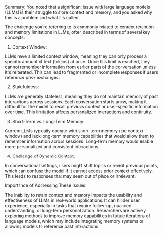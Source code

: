 Summary: You noted that a significant issue with large language models (LLMs) is their struggle to store context and memory, and you asked why this is a problem and what it's called.

The challenge you're referring to is commonly related to context retention and memory limitations in LLMs, often described in terms of several key concepts:

1. Context Window:

LLMs have a limited context window, meaning they can only process a specific amount of text (tokens) at once. Once this limit is reached, they cannot remember information from earlier parts of the conversation unless it's reiterated. This can lead to fragmented or incomplete responses if users reference prior exchanges.

2. Statefulness:

LLMs are generally stateless, meaning they do not maintain memory of past interactions across sessions. Each conversation starts anew, making it difficult for the model to recall previous context or user-specific information over time. This limitation affects personalized interactions and continuity.

3. Short-Term vs. Long-Term Memory:

Current LLMs typically operate with short-term memory (the context window) and lack long-term memory capabilities that would allow them to remember information across sessions. Long-term memory would enable more personalized and consistent interactions.

4. Challenge of Dynamic Context:

In conversational settings, users might shift topics or revisit previous points, which can confuse the model if it cannot access prior context effectively. This leads to responses that may seem out of place or irrelevant.

Importance of Addressing These Issues:

The inability to retain context and memory impacts the usability and effectiveness of LLMs in real-world applications. It can hinder user experience, especially in tasks that require follow-up, nuanced understanding, or long-term personalization. Researchers are actively exploring methods to improve memory capabilities in future iterations of language models, which may include integrating memory systems or allowing models to reference past interactions.
